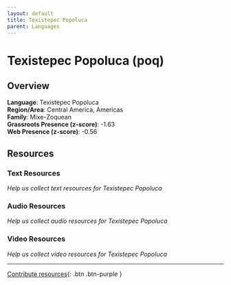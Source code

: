 ```yaml
---
layout: default
title: Texistepec Popoluca
parent: Languages
---
```


# Texistepec Popoluca (poq)

## Overview

**Language**: Texistepec Popoluca  
**Region/Area**: Central America, Americas  
**Family**: Mixe-Zoquean  
**Grassroots Presence (z-score)**: -1.63  
**Web Presence (z-score)**: -0.56  

## Resources

### Text Resources
*Help us collect text resources for Texistepec Popoluca*

### Audio Resources
*Help us collect audio resources for Texistepec Popoluca*

### Video Resources
*Help us collect video resources for Texistepec Popoluca*

---

[Contribute resources](https://forms.office.com/e/1SfLJx3u1r){: .btn .btn-purple }
